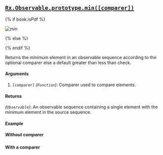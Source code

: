 ## [`Rx.Observable.prototype.min([comparer])`](https://github.com/Reactive-Extensions/RxJS/blob/master/src/core/linq/observable/min.js)

{% if book.isPdf %}

![min](http://reactivex.io/documentation/operators/images/min.png)

{% else %}

<rx-marbles key="min"></rx-marbles>

{% endif %}

Returns the minimum element in an observable sequence according to the optional comparer else a default greater than less than check.

#### Arguments
1. `[comparer]` *(`Function`)*:  Comparer used to compare elements.
 
#### Returns
*(`Observable`)*: An observable sequence containing a single element with the minimum element in the source sequence.
 
#### Example

##### Without comparer

[](http://jsbin.com/gerap/1/embed?js,console)

#### With a comparer

[](http://jsbin.com/cayun/1/embed?js,console)
